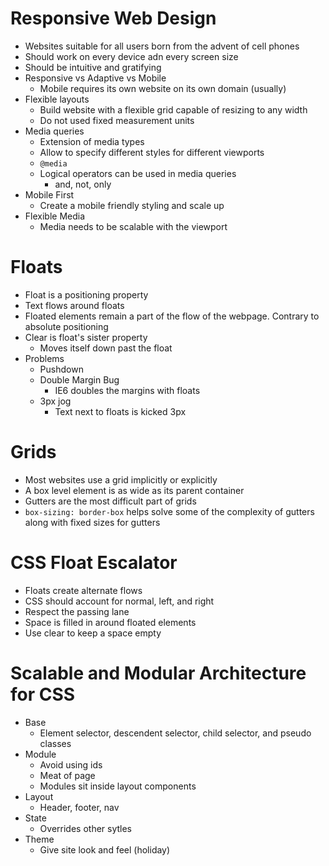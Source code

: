 # Responsive Web Design
  * Websites suitable for all users born from the advent of cell phones
  * Should work on every device adn every screen size
  * Should be intuitive and gratifying
  * Responsive vs Adaptive vs Mobile
    * Mobile requires its own website on its own domain (usually)
  * Flexible layouts
    * Build website with a flexible grid capable of resizing to any width
    * Do not used fixed measurement units
  * Media queries
    * Extension of media types
    * Allow to specify different styles for different viewports
    * `@media`
    * Logical operators can be used in media queries
      * and, not, only
  * Mobile First
    * Create a mobile friendly styling and scale up 
  * Flexible Media
    * Media needs to be scalable with the viewport
# Floats
* Float is a positioning property
* Text flows around floats
* Floated elements remain a part of the flow of the webpage. Contrary to absolute positioning
* Clear is float's sister property
  * Moves itself down past the float
* Problems
  * Pushdown
  * Double Margin Bug
    * IE6 doubles the margins with floats
  * 3px jog
    * Text next to floats is kicked 3px 
# Grids
* Most websites use a grid implicitly or explicitly
* A box level element is as wide as its parent container
* Gutters are the most difficult part of grids
* `box-sizing: border-box` helps solve some of the complexity of gutters along with fixed sizes for gutters
# CSS Float Escalator
* Floats create alternate flows
* CSS should account for normal, left, and right
* Respect the passing lane
* Space is filled in around floated elements
* Use clear to keep a space empty
# Scalable and Modular Architecture for CSS
* Base
  * Element selector, descendent selector, child selector, and pseudo classes
* Module
  * Avoid using ids
  * Meat of page
  * Modules sit inside layout components
* Layout
  * Header, footer, nav
* State 
  * Overrides other sytles
* Theme
  * Give site look and feel (holiday)